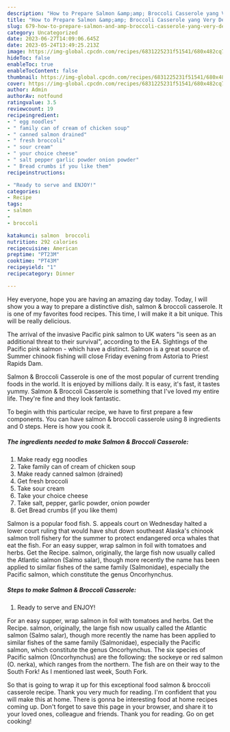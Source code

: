 ```yaml
---
description: "How to Prepare Salmon &amp;amp; Broccoli Casserole yang Very Delicious"
title: "How to Prepare Salmon &amp;amp; Broccoli Casserole yang Very Delicious"
slug: 679-how-to-prepare-salmon-and-amp-broccoli-casserole-yang-very-delicious
category: Uncategorized
date: 2023-06-27T14:09:06.645Z
date: 2023-05-24T13:49:25.213Z
image: https://img-global.cpcdn.com/recipes/6831225231f51541/680x482cq70/salmon-broccoli-casserole-recipe-main-photo.jpg
hideToc: false
enableToc: true
enableTocContent: false
thumbnail: https://img-global.cpcdn.com/recipes/6831225231f51541/680x482cq70/salmon-broccoli-casserole-recipe-main-photo.jpg
cover: https://img-global.cpcdn.com/recipes/6831225231f51541/680x482cq70/salmon-broccoli-casserole-recipe-main-photo.jpg
author: Admin
authorAv: notfound
ratingvalue: 3.5
reviewcount: 19
recipeingredient:
- " egg noodles"
- " family can of cream of chicken soup"
- " canned salmon drained"
- " fresh broccoli"
- " sour cream"
- " your choice cheese"
- " salt pepper garlic powder onion powder"
- " Bread crumbs if you like them"
recipeinstructions:

- "Ready to serve and ENJOY!"
categories:
- Recipe
tags:
- salmon
- 
- broccoli

katakunci: salmon  broccoli 
nutrition: 292 calories
recipecuisine: American
preptime: "PT23M"
cooktime: "PT43M"
recipeyield: "1"
recipecategory: Dinner

---
```



Hey everyone, hope you are having an amazing day today. Today, I will show you a way to prepare a distinctive dish, salmon &amp; broccoli casserole. It is one of my favorites food recipes. This time, I will make it a bit unique. This will be really delicious.

The arrival of the invasive Pacific pink salmon to UK waters &#34;is seen as an additional threat to their survival&#34;, according to the EA. Sightings of the Pacific pink salmon - which have a distinct. Salmon is a great source of. Summer chinook fishing will close Friday evening from Astoria to Priest Rapids Dam.

Salmon &amp; Broccoli Casserole is one of the most popular of current trending foods in the world. It is enjoyed by millions daily. It is easy, it's fast, it tastes yummy. Salmon &amp; Broccoli Casserole is something that I've loved my entire life. They're fine and they look fantastic.


To begin with this particular recipe, we have to first prepare a few components. You can have salmon &amp; broccoli casserole using 8 ingredients and 0 steps. Here is how you cook it.

<!--inarticleads1-->

##### The ingredients needed to make Salmon &amp; Broccoli Casserole:

1. Make ready  egg noodles
1. Take  family can of cream of chicken soup
1. Make ready  canned salmon (drained)
1. Get  fresh broccoli
1. Take  sour cream
1. Take  your choice cheese
1. Take  salt, pepper, garlic powder, onion powder
1. Get  Bread crumbs (if you like them)


Salmon is a popular food fish. S. appeals court on Wednesday halted a lower court ruling that would have shut down southeast Alaska&#39;s chinook salmon troll fishery for the summer to protect endangered orca whales that eat the fish. For an easy supper, wrap salmon in foil with tomatoes and herbs. Get the Recipe. salmon, originally, the large fish now usually called the Atlantic salmon (Salmo salar), though more recently the name has been applied to similar fishes of the same family (Salmonidae), especially the Pacific salmon, which constitute the genus Oncorhynchus. 

<!--inarticleads2-->

##### Steps to make Salmon &amp; Broccoli Casserole:


1. Ready to serve and ENJOY!

For an easy supper, wrap salmon in foil with tomatoes and herbs. Get the Recipe. salmon, originally, the large fish now usually called the Atlantic salmon (Salmo salar), though more recently the name has been applied to similar fishes of the same family (Salmonidae), especially the Pacific salmon, which constitute the genus Oncorhynchus. The six species of Pacific salmon (Oncorhynchus) are the following: the sockeye or red salmon (O. nerka), which ranges from the northern. The fish are on their way to the South Fork! As I mentioned last week, South Fork. 

So that is going to wrap it up for this exceptional food salmon &amp; broccoli casserole recipe. Thank you very much for reading. I'm confident that you will make this at home. There is gonna be interesting food at home recipes coming up. Don't forget to save this page in your browser, and share it to your loved ones, colleague and friends. Thank you for reading. Go on get cooking!
